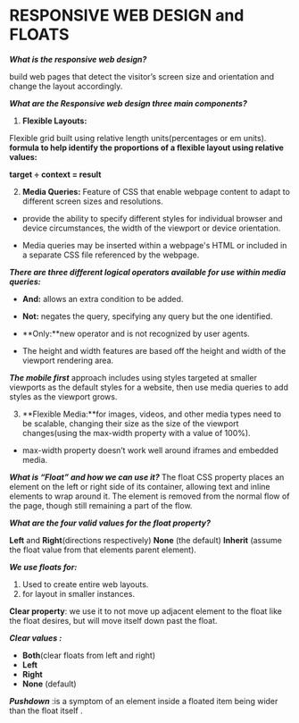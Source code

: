  # RESPONSIVE WEB DESIGN and FLOATS

***What is the responsive web design?***

build web pages that detect the visitor’s screen size and orientation and change the layout accordingly.

***What are the Responsive web design three main components?***

1. **Flexible Layouts:**

Flexible grid built using relative length units(percentages or em units).
**formula to help identify the proportions of a flexible layout using relative values:**

**target ÷ context = result**


2. **Media Queries:**
Feature of CSS that enable webpage content to adapt to different screen sizes and resolutions.

-  provide the ability to specify different styles for individual browser and device circumstances, the width of the viewport or device orientation.

- Media queries may be inserted within a webpage's HTML or included in a separate CSS file referenced by the webpage.

***There are three different logical operators available for use within media queries:***

- **And:** allows an extra condition to be added.
- **Not:** negates the query, specifying any query but the one identified.
- **Only:**new operator and is not recognized by user agents.

- The height and width features are based off the height and width of the viewport rendering area.

***The mobile first*** approach includes using styles targeted at smaller viewports as the default styles for a website, then use media queries to add styles as the viewport grows.


3. **Flexible Media:**for images, videos, and other media types need to be scalable, changing their size as the size of the viewport changes(using the max-width property with a value of 100%).

- max-width property doesn’t work well around iframes and embedded media.


***What is “Float” and how we can use it?***
The float CSS property places an element on the left or right side of its container, allowing text and inline elements to wrap around it. The element is removed from the normal flow of the page, though still remaining a part of the flow.

***What are the four valid values for the float property?***

**Left** and **Right**(directions respectively) **None** (the default) **Inherit** (assume the float value from that elements parent element).

***We use floats for:***

1. Used to create entire web layouts.
2. for layout in smaller instances.

**Clear property**: we use it to not move up adjacent element to the float like the float desires, but will move itself down past the float.

***Clear values :***

- **Both**(clear floats from left and right)
- **Left**
- **Right** 
- **None** (default)


***Pushdown*** :is a symptom of an element inside a floated item being wider than the float itself .


